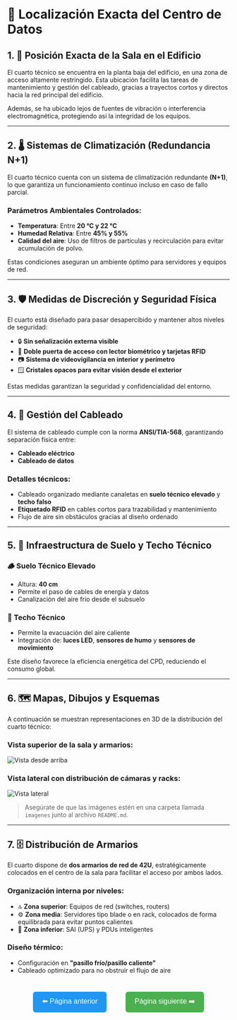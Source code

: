# 📍 Localización Exacta del Centro de Datos

## 1. 📌 Posición Exacta de la Sala en el Edificio

El cuarto técnico se encuentra en la planta baja del edificio, en una zona de acceso altamente restringido. Esta ubicación facilita las tareas de mantenimiento y gestión del cableado, gracias a trayectos cortos y directos hacia la red principal del edificio.

Además, se ha ubicado lejos de fuentes de vibración o interferencia electromagnética, protegiendo así la integridad de los equipos.

---

## 2. 🌡️ Sistemas de Climatización (Redundancia N+1)

El cuarto técnico cuenta con un sistema de climatización redundante **(N+1)**, lo que garantiza un funcionamiento continuo incluso en caso de fallo parcial.

### Parámetros Ambientales Controlados:

- **Temperatura**: Entre **20 °C y 22 °C**
- **Humedad Relativa**: Entre **45% y 55%**
- **Calidad del aire**: Uso de filtros de partículas y recirculación para evitar acumulación de polvo.

Estas condiciones aseguran un ambiente óptimo para servidores y equipos de red.

---

## 3. 🛡️ Medidas de Discreción y Seguridad Física

El cuarto está diseñado para pasar desapercibido y mantener altos niveles de seguridad:

- 🔒 **Sin señalización externa visible**
- 🚪 **Doble puerta de acceso con lector biométrico y tarjetas RFID**
- 📷 **Sistema de videovigilancia en interior y perímetro**
- 🪟 **Cristales opacos para evitar visión desde el exterior**

Estas medidas garantizan la seguridad y confidencialidad del entorno.

---

## 4. 🔌 Gestión del Cableado

El sistema de cableado cumple con la norma **ANSI/TIA-568**, garantizando separación física entre:

- **Cableado eléctrico**
- **Cableado de datos**

### Detalles técnicos:

- Cableado organizado mediante canaletas en **suelo técnico elevado** y **techo falso**
- **Etiquetado RFID** en cables cortos para trazabilidad y mantenimiento
- Flujo de aire sin obstáculos gracias al diseño ordenado

---

## 5. 🧱 Infraestructura de Suelo y Techo Técnico

### 🪵 Suelo Técnico Elevado

- Altura: **40 cm**
- Permite el paso de cables de energía y datos
- Canalización del aire frío desde el subsuelo

### 🧱 Techo Técnico

- Permite la evacuación del aire caliente
- Integración de: **luces LED**, **sensores de humo** y **sensores de movimiento**

Este diseño favorece la eficiencia energética del CPD, reduciendo el consumo global.

---

## 6. 🗺️ Mapas, Dibujos y Esquemas

A continuación se muestran representaciones en 3D de la distribución del cuarto técnico:

### Vista superior de la sala y armarios:

![Vista desde arriba](pro-asixc1a-g1/img/imagen3D_2.png)

### Vista lateral con distribución de cámaras y racks:

![Vista lateral]()

> Asegúrate de que las imágenes estén en una carpeta llamada `imagenes` junto al archivo `README.md`.

---

## 7. 🗄️ Distribución de Armarios

El cuarto dispone de **dos armarios de red de 42U**, estratégicamente colocados en el centro de la sala para facilitar el acceso por ambos lados.

### Organización interna por niveles:

- 🔝 **Zona superior**: Equipos de red (switches, routers)
- ⚙️ **Zona media**: Servidores tipo blade o en rack, colocados de forma equilibrada para evitar puntos calientes
- 🔋 **Zona inferior**: SAI (UPS) y PDUs inteligentes

### Diseño térmico:

- Configuración en **"pasillo frío/pasillo caliente"**
- Cableado optimizado para no obstruir el flujo de aire



<p align="center" style="margin-top: 40px;">
  <a href="pagina1.md" style="text-decoration: none; margin-right: 20px;">
    <button style="padding: 10px 20px; font-size: 16px; border-radius: 6px; background-color: #2196F3; color: white; border: none;">
      ⬅️ Página anterior
    </button>
  </a>
  
  <a href="pagina3.md" style="text-decoration: none; margin-left: 20px;">
    <button style="padding: 10px 20px; font-size: 16px; border-radius: 6px; background-color: #4CAF50; color: white; border: none;">
      Página siguiente ➡️
    </button>
  </a>
</p>
